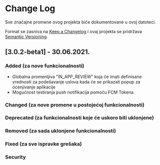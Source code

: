 # Change Log
Sve značajne promene ovog projekta biće dokumentovane u ovoj datoteci.
 
Format se zasniva na [Keep a Changelog](http://keepachangelog.com/)
i ovaj projekta se pridržava [Semantic Versioning](http://semver.org/).
 
## [3.0.2-beta1] - 30.06.2021.
 
### Added (za nove funkcionalnosti)
- Globalna promenljiva "IN_APP_REVIEW" koja će imati definisane vrednosti za podešavanje uslova kada će se prikazati popup za ocenjivanje aplikacije
- Mogućnost testiranja push notifikacija pomoću FCM Tokena
 
### Changed (za nove promene u postojećoj funkcionalnosti)

### Deprecated (za funkcionalnosti koje će uskoro biti uklonjene)

### Removed (za sada uklonjene funkcionalnosti)
 
### Fixed (za sve ispravke grešaka)

### Security
 
